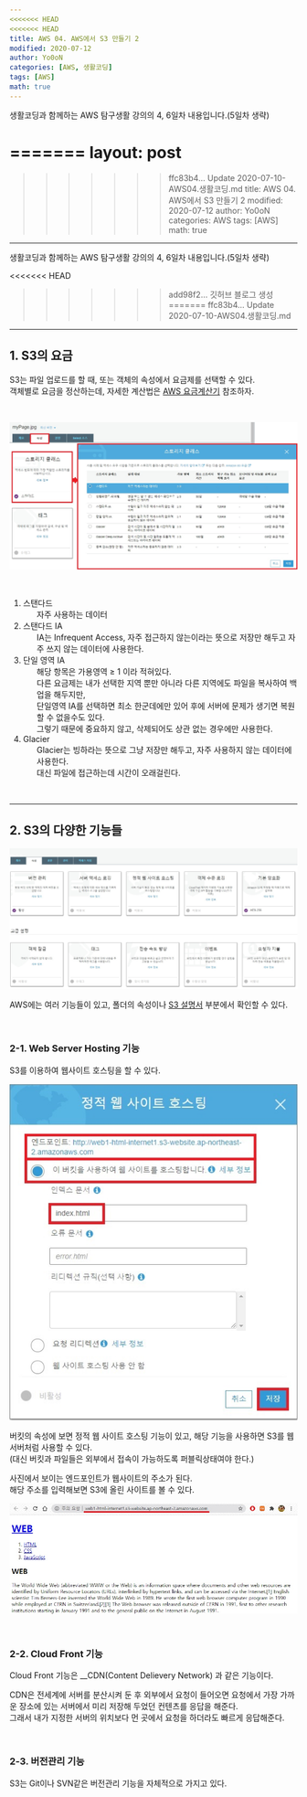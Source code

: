 ```yaml
---
<<<<<<< HEAD
<<<<<<< HEAD
title: AWS 04. AWS에서 S3 만들기 2
modified: 2020-07-12
author: Yo0oN
categories: [AWS, 생활코딩]
tags: [AWS]
math: true
---
```



생활코딩과 함께하는 AWS 탐구생활 강의의 4, 6일차 내용입니다.(5일차 생략)<br>

=======
layout: post
=======
>>>>>>> ffc83b4... Update 2020-07-10-AWS04.생활코딩.md
title: AWS 04. AWS에서 S3 만들기 2
modified: 2020-07-12
author: Yo0oN
categories: AWS
tags: [AWS]
math: true
---


생활코딩과 함께하는 AWS 탐구생활 강의의 4, 6일차 내용입니다.(5일차 생략)<br>

<<<<<<< HEAD
<br>
>>>>>>> add98f2... 깃허브 블로그 생성
=======
>>>>>>> ffc83b4... Update 2020-07-10-AWS04.생활코딩.md
<hr>

## 1. S3의 요금

S3는 파일 업로드를 할 때, 또는 객체의 속성에서 요금제를 선택할 수 있다.<br>
객체별로 요금을 정산하는데, 자세한 계산법은 [AWS 요금계산기](https://calculator.aws) 참조하자.

<br>

![AWS S3 요금](/images/posts/AWS/04/01.jpg)

<br>
<ol>
    <li>스탠다드
        <ul>
            자주 사용하는 데이터
        </ul>
    </li>
    <li>스탠다드 IA
        <ul>
            IA는 Infrequent Access, 자주 접근하지 않는이라는 뜻으로 저장만 해두고 자주 쓰지 않는 데이터에 사용한다.
        </ul>
    </li>
    <li>단일 영역 IA
        <ul>
            해당 항목은 가용영역 ≥ 1 이라 적혀있다.<br>
            다른 요금제는 내가 선택한 지역 뿐만 아니라 다른 지역에도 파일을 복사하여 백업을 해두지만,<br>
            단일영역 IA를 선택하면 최소 한군데에만 있어 후에 서버에 문제가 생기면 복원할 수 없을수도 있다.<br>
            그렇기 때문에 중요하지 않고, 삭제되어도 상관 없는 경우에만 사용한다.<br>
        </ul>
    </li>
    <li>Glacier
        <ul>Glacier는 빙하라는 뜻으로 그냥 저장만 해두고, 자주 사용하지 않는 데이터에 사용한다.<br>
            대신 파일에 접근하는데 시간이 오래걸린다.
        </ul>
    </li>
</ol>

<br>

<hr>

## 2. S3의 다양한 기능들

![AWS 기능들](/images/posts/AWS/04/02.jpg)

AWS에는 여러 기능들이 있고, 폴더의 속성이나 [S3 설명서](https://docs.aws.amazon.com/AmazonS3/latest/user-guide/what-is-s3.html) 부분에서 확인할 수 있다.

<br>

### 2-1. Web Server Hosting 기능

S3를 이용하여 웹사이트 호스팅을 할 수 있다.<br>

![S3 WEB Hosting](/images/posts/AWS/04/03.jpg "S3 WEB Hosting")

버킷의 속성에 보면 정적 웹 사이트 호스팅 기능이 있고, 해당 기능을 사용하면 S3를 웹서버처럼 사용할 수 있다.<br>
(대신 버킷과 파일들은 외부에서 접속이 가능하도록 퍼블릭상태여야 한다.)

사진에서 보이는 엔드포인트가 웹사이트의 주소가 된다.<br>
해당 주소를 입력해보면 S3에 올린 사이트를 볼 수 있다.

![S3 WEB Hosting](/images/posts/AWS/04/04.jpg "S3 WEB Hosting")

<br>

### 2-2. Cloud Front 기능

Cloud Front 기능은 __CDN(Content Delievery Network) 과 같은 기능이다.

CDN은 전세계에 서버를 분산시켜 둔 후 외부에서 요청이 들어오면 요청에서 가장 가까운 장소에 있는 서버에서 미리 저장해 두었던 컨텐츠를 응답을 해준다.<br>
그래서 내가 지정한 서버의 위치보다 먼 곳에서 요청을 하더라도 빠르게 응답해준다.

<br>

### 2-3. 버전관리 기능

S3는 Git이나 SVN같은 버전관리 기능을 자체적으로 가지고 있다.

